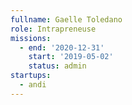 ```yaml
---
fullname: Gaelle Toledano
role: Intrapreneuse
missions:
  - end: '2020-12-31'
    start: '2019-05-02'
    status: admin
startups:
  - andi
---
```


